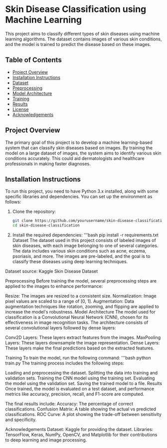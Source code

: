 # Skin Disease Classification using Machine Learning

This project aims to classify different types of skin diseases using machine learning algorithms. The dataset contains images of various skin conditions, and the model is trained to predict the disease based on these images.

## Table of Contents

- [Project Overview](#project-overview)
- [Installation Instructions](#installation-instructions)
- [Dataset](#dataset)
- [Preprocessing](#preprocessing)
- [Model Architecture](#model-architecture)
- [Training](#training)
- [Results](#results)
- [License](#license)
- [Acknowledgements](#acknowledgements)

## Project Overview

The primary goal of this project is to develop a machine learning-based system that can classify skin diseases based on images. By training the model on a large dataset of images, the system aims to identify various skin conditions accurately. This could aid dermatologists and healthcare professionals in making faster diagnoses.

## Installation Instructions

To run this project, you need to have Python 3.x installed, along with some specific libraries and dependencies. You can set up the environment as follows:

1. Clone the repository:
   ```bash
   git clone https://github.com/yourusername/skin-disease-classification.git
   cd skin-disease-classification
2. Install the required dependencies:
   '''bash
  pip install -r requirements.txt
Dataset
The dataset used in this project consists of labeled images of skin diseases, with each image belonging to one of several categories. The data includes various skin conditions such as acne, eczema, psoriasis, and more. The images are pre-labeled, and the goal is to classify these diseases using deep learning techniques.

Dataset source: Kaggle Skin Disease Dataset

Preprocessing
Before training the model, several preprocessing steps are applied to the images to enhance performance:

Resize: The images are resized to a consistent size.
Normalization: Image pixel values are scaled to a range of [0, 1].
Augmentation: Data augmentation techniques like rotation, zooming, and flipping are applied to increase the model's robustness.
Model Architecture
The model used for classification is a Convolutional Neural Network (CNN), chosen for its effectiveness in image recognition tasks. The architecture consists of several convolutional layers followed by dense layers:

Conv2D Layers: These layers extract features from the images.
MaxPooling Layers: These layers downsample the image representation.
Dense Layers: These layers make the final predictions based on the extracted features.

Training
To train the model, run the following command:
'''bash
python train.py
The training process includes the following steps:

Loading and preprocessing the dataset.
Splitting the data into training and validation sets.
Training the CNN model using the training set.
Evaluating the model using the validation set.
Saving the trained model to a file.
Results
Once trained, the model is evaluated on a test dataset, and performance metrics like accuracy, precision, recall, and F1-score are computed.

The final results include:
Accuracy: The percentage of correct classifications.
Confusion Matrix: A table showing the actual vs predicted classifications.
ROC Curve: A plot showing the trade-off between sensitivity and specificity.

Acknowledgements
Dataset: Kaggle for providing the dataset.
Libraries: TensorFlow, Keras, NumPy, OpenCV, and Matplotlib for their contributions to deep learning and image processing. 
